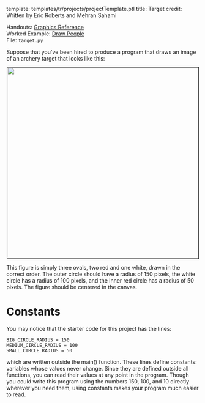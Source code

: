 template: templates/tr/projects/projectTemplate.ptl
title: Target
credit: Written by Eric Roberts and Mehran Sahami

Handouts: [Graphics Reference]({{pathToRoot}}en/handouts/graphics.html)<br/>
Worked Example: [Draw People]({{pathToRoot}}en/projects/drawpeople.html)<br/>
File: `target.py`

Suppose that you've been hired to produce a program that draws an image of an archery target that looks like this:

<center>
  <img style="width:500px;border: 1px solid #000000" src="{{pathToRoot}}img/projects/target/target.png">
</center>

This figure is simply three ovals, two red and one white, drawn in the correct order. The outer circle should have a radius of 150 pixels, the white circle has a radius of 100 pixels, and the inner red circle has a radius of 50 pixels. The figure should be centered in the canvas.

# Constants
You may notice that the starter code for this project has the lines:

```
BIG_CIRCLE_RADIUS = 150
MEDIUM_CIRCLE_RADIUS = 100
SMALL_CIRCLE_RADIUS = 50
```

which are written outside the main() function. These lines define constants: variables whose values never change. Since they are defined outside all functions, you can read their values at any point in the program. Though you could write this program using the numbers 150, 100, and 10 directly wherever you need them, using constants makes your program much easier to read.
